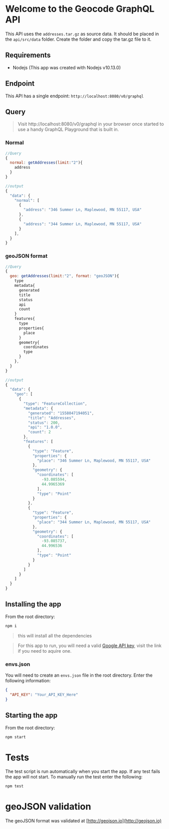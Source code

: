 # Welcome to the Geocode GraphQL API
This API uses the ```addresses.tar.gz``` as source data. It should be placed in the ```api/src/data``` folder. Create the folder and copy the tar.gz file to it.

## Requirements
- Nodejs (This app was created with Nodejs v10.13.0)

## Endpoint
This API has a single endpoint: ```http://localhost:8080/v0/graphql```

## Query

> Visit http://localhost:8080/v0/graphql in your browser once started to use a handy GraphQL Playground that is built in.
### Normal 

```js
//Query
{
  normal: getAddresses(limit:"2"){
    address
  }
}

//output
{
  "data": {
    "normal": [
      {
        "address": "346 Summer Ln, Maplewood, MN 55117, USA"
      },
      {
        "address": "344 Summer Ln, Maplewood, MN 55117, USA"
      }
    ],
  }
}

```
### geoJSON format

```js
//Query
{
  geo: getAddresses(limit:"2", format: "geoJSON"){
    type
    metadata{
      generated
      title
      status
      api
      count
    }
    features{
      type
      properties{
        place
      }
      geometry{
        coordinates
        type
      }
    },
  }
}

//output 
{
  "data": {
    "geo": [
      {
        "type": "FeatureCollection",
        "metadata": {
          "generated": "1558047194051",
          "title": "Addresses",
          "status": 200,
          "api": "1.0.0",
          "count": 2
        },
        "features": [
          {
            "type": "Feature",
            "properties": {
              "place": "346 Summer Ln, Maplewood, MN 55117, USA"
            },
            "geometry": {
              "coordinates": [
                -93.085594,
                44.9965369
              ],
              "type": "Point"
            }
          },
          {
            "type": "Feature",
            "properties": {
              "place": "344 Summer Ln, Maplewood, MN 55117, USA"
            },
            "geometry": {
              "coordinates": [
                -93.085737,
                44.996536
              ],
              "type": "Point"
            }
          }
        ]
      }
    ]
  }
}
```


## Installing the app
From the root directory:
```bash
npm i
```
> this will install all the dependencies

> For this app to run, you will need a valid [Google API key](https://developers.google.com/maps/documentation/geocoding/start#get-a-key), visit the link if you need to aquire one.

### envs.json
You will need to create an ```envs.json``` file in the root directory. Enter the following information:
```json
{
  "API_KEY": "Your_API_KEY_Here"
}
```

## Starting the app
From the root directory:
```bash
npm start
```

# Tests
The test script is run automatically when you start the app. If any test fails the app will not start.
To manually run the test enter the following:
```bash
npm test
```


# geoJSON validation

The geoJSON format was validated at [http://geojson.io](http://geojson.io)


